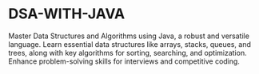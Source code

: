 # DSA-WITH-JAVA
 Master Data Structures and Algorithms using Java, a robust and versatile language. Learn essential data structures like arrays, stacks, queues, and trees, along with key algorithms for sorting, searching, and optimization. Enhance problem-solving skills for interviews and competitive coding.

